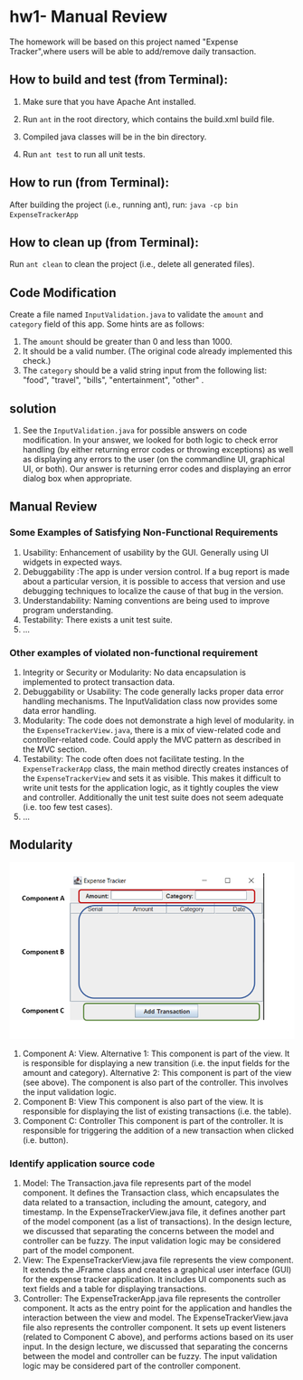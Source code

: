 # hw1- Manual Review

The homework will be based on this project named "Expense Tracker",where users will be able to add/remove daily transaction. 

## How to build and test (from Terminal):
1. Make sure that you have Apache Ant installed.

2. Run ```ant``` in the root directory, which contains the build.xml build file.

3. Compiled java classes will be in the bin directory.

4. Run ```ant test``` to run all unit tests.

## How to run (from Terminal):
After building the project (i.e., running ant), run: ```java -cp bin ExpenseTrackerApp```

## How to clean up (from Terminal):
Run ```ant clean``` to clean the project (i.e., delete all generated files).

## Code Modification

Create a file named ```InputValidation.java```  to validate the ```amount``` and ```category``` field of this app. Some hints are as follows:
1. The ```amount``` should be greater than 0 and less than 1000. 
2. It should be a valid number. (The original code already implemented this check.)
3. The ```category``` should be a valid string input from the following list: "food", "travel", "bills", "entertainment", "other" . 


## solution
1. See the ```InputValidation.java``` for possible answers on code modification. In your answer, we looked for both logic to check error handling (by either returning error codes or throwing exceptions) as well as displaying any errors to the user (on the commandline UI, graphical UI, or both). Our answer is returning error codes and displaying an error dialog box when appropriate.

## Manual Review

### Some Examples of Satisfying Non-Functional Requirements
1. Usability: Enhancement of usability by the GUI. Generally using UI widgets in expected ways. 
2. Debuggability :The app is under version control. If a bug report is made about a particular version, it is possible to access that version and use debugging techniques to localize the cause of that bug in the version.
3. Understandability: Naming conventions are being used to improve program understanding.
4. Testability: There exists a unit test suite.
5. ...

### Other examples of violated non-functional requirement
1. Integrity or Security or Modularity: No data encapsulation is implemented to protect transaction data. 
2. Debuggability or Usability: The code generally lacks proper data error handling mechanisms. The InputValidation class now provides some data error handling.
3. Modularity: The code does not demonstrate a high level of modularity. in the ```ExpenseTrackerView.java```, there is a mix of view-related code and controller-related code. Could apply the MVC pattern as described in the MVC section.
4. Testability: The code often does not facilitate testing. In the ```ExpenseTrackerApp``` class, the main method directly creates instances of the ```ExpenseTrackerView``` and sets it as visible. This makes it difficult to write unit tests for the application logic, as it tightly couples the view and controller. Additionally the unit test suite does not seem adequate (i.e. too few test cases).
5. ...

## Modularity 

![UI Components](ui_components.png)

1. Component A: View. 
Alternative 1: This component is part of the view. It is responsible for displaying a new transition (i.e. the input fields for the amount and category).
Alternative 2: This component is part of the view (see above). The component is also part of the controller. This involves the input validation logic.
3. Component B: View
This component is also part of the view. It is responsible for displaying the list of existing transactions (i.e. the table).
4. Component C: Controller
This component is part of the controller. It is responsible for triggering the addition of a new transaction when clicked (i.e. button).

### Identify application source code

1. Model: 
The Transaction.java file represents part of the model component. It defines the Transaction class, which encapsulates the data related to a transaction, including the amount, category, and timestamp. In the ExpenseTrackerView.java file, it defines another part of the model component (as a list of transactions). In the design lecture, we discussed that separating the concerns between the model and controller can be fuzzy. The input validation logic may be considered part of the model component.
2. View: 
The ExpenseTrackerView.java file represents the view component. It extends the JFrame class and creates a graphical user interface (GUI) for the expense tracker application. It includes UI components such as text fields and a table for displaying transactions.
3. Controller:
The ExpenseTrackerApp.java file represents the controller component. It acts as the entry point for the application and handles the interaction between the view and model. The ExpenseTrackerView.java file also represents the controller component. It sets up event listeners (related to Component C above), and performs actions based on its user input. In the design lecture, we discussed that separating the concerns between the model and controller can be fuzzy. The input validation logic may be considered part of the controller component.
